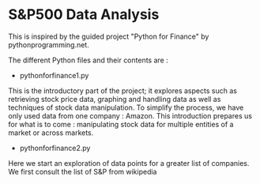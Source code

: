 # S&P500 Data Analysis

This is inspired by the guided project "Python for Finance" by pythonprogramming.net.

The different Python files and their contents are :

- pythonforfinance1.py

This is the introductory part of the project; it explores aspects such as retrieving stock price data, graphing and handling data as well as techniques of stock data manipulation.
To simplify the process, we have only used data from one company : Amazon. This introduction prepares us for what is to come : manipulating stock data for multiple entities of a market or across markets.

- pythonforfinance2.py

Here we start an exploration of data points for a greater list of companies. We first consult the list of S&P from wikipedia
